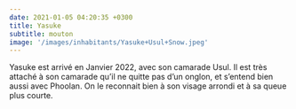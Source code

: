```yaml
---
date: 2021-01-05 04:20:35 +0300
title: Yasuke
subtitle: mouton
image: '/images/inhabitants/Yasuke+Usul+Snow.jpeg'
---
```


Yasuke est arrivé en Janvier 2022, avec son camarade Usul. Il est très attaché à son camarade qu’il ne quitte pas d’un onglon, et s’entend bien aussi avec Phoolan. On le reconnait bien à son visage arrondi et à sa queue plus courte.